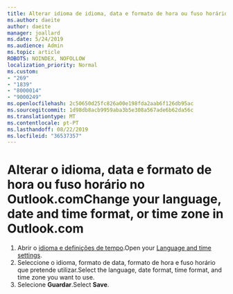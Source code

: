 ```yaml
---
title: Alterar idioma de idioma, data e formato de hora ou fuso horário no Outlook.com
ms.author: daeite
author: daeite
manager: joallard
ms.date: 5/24/2019
ms.audience: Admin
ms.topic: article
ROBOTS: NOINDEX, NOFOLLOW
localization_priority: Normal
ms.custom:
- "269"
- "1839"
- "8000014"
- "9000249"
ms.openlocfilehash: 2c50650d25fc826a00e198fda2aab6f126db95ac
ms.sourcegitcommit: 1d98db8acb9959aba3b5e308a567ade6b62da56c
ms.translationtype: MT
ms.contentlocale: pt-PT
ms.lasthandoff: 08/22/2019
ms.locfileid: "36537357"
---
```

# <a name="change-your-language-date-and-time-format-or-time-zone-in-outlookcom"></a><span data-ttu-id="12dc1-102">Alterar o idioma, data e formato de hora ou fuso horário no Outlook.com</span><span class="sxs-lookup"><span data-stu-id="12dc1-102">Change your language, date and time format, or time zone in Outlook.com</span></span>

1. <span data-ttu-id="12dc1-103">Abrir o [idioma e definições de tempo](https://go.microsoft.com/fwlink/?linkid=2085505).</span><span class="sxs-lookup"><span data-stu-id="12dc1-103">Open your [Language and time settings](https://go.microsoft.com/fwlink/?linkid=2085505).</span></span>
1. <span data-ttu-id="12dc1-104">Seleccione o idioma, formato de data, formato de hora e fuso horário que pretende utilizar.</span><span class="sxs-lookup"><span data-stu-id="12dc1-104">Select the language, date format, time format, and time zone you want to use.</span></span>
1. <span data-ttu-id="12dc1-105">Selecione **Guardar**.</span><span class="sxs-lookup"><span data-stu-id="12dc1-105">Select **Save**.</span></span>